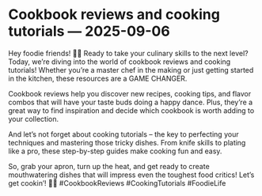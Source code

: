 # Cookbook reviews and cooking tutorials — 2025-09-06

Hey foodie friends! 🍴✨ Ready to take your culinary skills to the next level? Today, we’re diving into the world of cookbook reviews and cooking tutorials! Whether you’re a master chef in the making or just getting started in the kitchen, these resources are a GAME CHANGER.

Cookbook reviews help you discover new recipes, cooking tips, and flavor combos that will have your taste buds doing a happy dance. Plus, they’re a great way to find inspiration and decide which cookbook is worth adding to your collection.

And let’s not forget about cooking tutorials – the key to perfecting your techniques and mastering those tricky dishes. From knife skills to plating like a pro, these step-by-step guides make cooking fun and easy.

So, grab your apron, turn up the heat, and get ready to create mouthwatering dishes that will impress even the toughest food critics! Let’s get cookin’! 🌟🔥 #CookbookReviews #CookingTutorials #FoodieLife